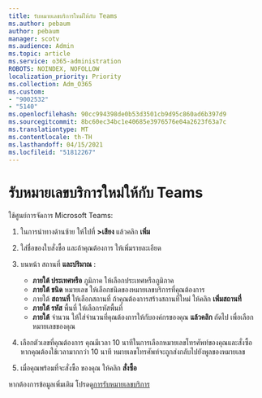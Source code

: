 ```yaml
---
title: รับหมายเลขบริการใหม่ให้กับ Teams
ms.author: pebaum
author: pebaum
manager: scotv
ms.audience: Admin
ms.topic: article
ms.service: o365-administration
ROBOTS: NOINDEX, NOFOLLOW
localization_priority: Priority
ms.collection: Adm_O365
ms.custom:
- "9002532"
- "5140"
ms.openlocfilehash: 90cc994398de0b53d3501cb9d95c860ad6b397d9
ms.sourcegitcommit: 8bc60ec34bc1e40685e3976576e04a2623f63a7c
ms.translationtype: MT
ms.contentlocale: th-TH
ms.lasthandoff: 04/15/2021
ms.locfileid: "51812267"
---
```

# <a name="get-new-service-numbers-for-teams"></a>รับหมายเลขบริการใหม่ให้กับ Teams

ใช้ศูนย์การจัดการ Microsoft Teams:

1. ในการนําทางด้านซ้าย ให้ไปที่ **>เสียง** แล้วคลิก **เพิ่ม**
2. ใส่ชื่อของใบสั่งซื้อ และถ้าคุณต้องการ ให้เพิ่มรายละเอียด
3. บนหน้า สถานที่ **และปริมาณ** :

    - **ภายใต้ ประเทศหรือ** ภูมิภาค ให้เลือกประเทศหรือภูมิภาค
    - **ภายใต้ ชนิด** หมายเลข ให้เลือกชนิดของหมายเลขบริการที่คุณต้องการ
    - ภายใต้ **สถานที่** ให้เลือกสถานที่ ถ้าคุณต้องการสร้างสถานที่ใหม่ ให้คลิก **เพิ่มสถานที่**
    - **ภายใต้ รหัส** พื้นที่ ให้เลือกรหัสพื้นที่
    - **ภายใต้** จํานวน ให้ใส่จํานวนที่คุณต้องการให้กับองค์กรของคุณ **แล้วคลิก** ถัดไป เพื่อเลือกหมายเลขของคุณ
    
4. เลือกตัวเลขที่คุณต้องการ คุณมีเวลา 10 นาทีในการเลือกหมายเลขโทรศัพท์ของคุณและสั่งซื้อ หากคุณต้องใช้เวลามากกว่า 10 นาที หมายเลขโทรศัพท์จะถูกส่งกลับไปยังพูลของหมายเลข
5. เมื่อคุณพร้อมที่จะสั่งซื้อ ของคุณ ให้คลิก **สั่งซื้อ**

หากต้องการข้อมูลเพิ่มเติม โปรดดู[การรับหมายเลขบริการ](https://docs.microsoft.com/microsoftteams/getting-service-phone-numbers)
